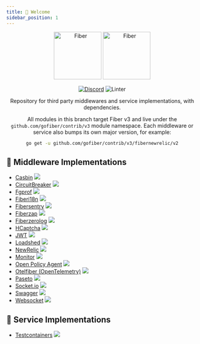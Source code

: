 ```yaml
---
title: 👋 Welcome
sidebar_position: 1
---
```


<div align="center">
  <img height="125" alt="Fiber" src="https://raw.githubusercontent.com/gofiber/contrib/master/.github/logo-dark.svg#gh-dark-mode-only" />
  <img height="125" alt="Fiber" src="https://raw.githubusercontent.com/gofiber/contrib/master/.github/logo.svg#gh-light-mode-only" />
  <br />

[![Discord](https://img.shields.io/discord/704680098577514527?style=flat&label=%F0%9F%92%AC%20discord&color=00ACD7)](https://gofiber.io/discord)
![Linter](https://github.com/gofiber/contrib/workflows/Golangci%20Lint%20Check/badge.svg)

Repository for third party middlewares and service implementations, with dependencies.

All modules in this branch target Fiber v3 and live under the
`github.com/gofiber/contrib/v3` module namespace. Each middleware or service also
bumps its own major version, for example:

```bash
go get -u github.com/gofiber/contrib/v3/fibernewrelic/v2
```

</div>

## 📑 Middleware Implementations

* [Casbin](./casbin/README.md) <a href="https://github.com/gofiber/contrib/actions?query=workflow%3A%22Test+Casbin%22"> <img src="https://img.shields.io/github/actions/workflow/status/gofiber/contrib/test-casbin.yml?branch=main&label=%F0%9F%A7%AA%20&style=flat&color=75C46B" /> </a>
* [CircuitBreaker](./circuitbreaker/README.md) <a href="https://github.com/gofiber/contrib/actions?query=workflow%3A%22Test+CircuitBreaker%22"> <img src="https://img.shields.io/github/actions/workflow/status/gofiber/contrib/test-circuitbreaker.yml?branch=main&label=%F0%9F%A7%AA%20&style=flat&color=75C46B" /> </a>
* [Fgprof](./fgprof/README.md) <a href="https://github.com/gofiber/contrib/actions?query=workflow%3A%22Test+Fgprof%22"> <img src="https://img.shields.io/github/actions/workflow/status/gofiber/contrib/test-fgprof.yml?branch=main&label=%F0%9F%A7%AA%20&style=flat&color=75C46B" /> </a>
* [Fiberi18n](./fiberi18n/README.md) <a href="https://github.com/gofiber/contrib/actions?query=workflow%3A%22Test+fiberi18n%22"> <img src="https://img.shields.io/github/actions/workflow/status/gofiber/contrib/test-fiberi18n.yml?branch=main&label=%F0%9F%A7%AA%20&style=flat&color=75C46B" /> </a>
* [Fibersentry](./fibersentry/README.md) <a href="https://github.com/gofiber/contrib/actions?query=workflow%3A%22Test+fibersentry%22"> <img src="https://img.shields.io/github/actions/workflow/status/gofiber/contrib/test-fibersentry.yml?branch=main&label=%F0%9F%A7%AA%20&style=flat&color=75C46B" /> </a>
* [Fiberzap](./fiberzap/README.md) <a href="https://github.com/gofiber/contrib/actions?query=workflow%3A%22Test+fiberzap%22"> <img src="https://img.shields.io/github/actions/workflow/status/gofiber/contrib/test-fiberzap.yml?branch=main&label=%F0%9F%A7%AA%20&style=flat&color=75C46B" /> </a>
* [Fiberzerolog](./fiberzerolog/README.md) <a href="https://github.com/gofiber/contrib/actions?query=workflow%3A%22Test+fiberzerolog%22"> <img src="https://img.shields.io/github/actions/workflow/status/gofiber/contrib/test-fiberzerolog.yml?branch=main&label=%F0%9F%A7%AA%20&style=flat&color=75C46B" /> </a>
* [HCaptcha](./hcaptcha/README.md) <a href="https://github.com/gofiber/contrib/actions?query=workflow%3A%22Test+hcaptcha%22"> <img src="https://img.shields.io/github/actions/workflow/status/gofiber/contrib/test-hcaptcha.yml?branch=main&label=%F0%9F%A7%AA%20&style=flat&color=75C46B" /> </a>
* [JWT](./jwt/README.md) <a href="https://github.com/gofiber/contrib/actions?query=workflow%3A%22Test+jwt%22"> <img src="https://img.shields.io/github/actions/workflow/status/gofiber/contrib/test-jwt.yml?branch=main&label=%F0%9F%A7%AA%20&style=flat&color=75C46B" /> </a>
* [Loadshed](./loadshed/README.md) <a href="https://github.com/gofiber/contrib/actions?query=workflow%3A%22Test+loadshed%22"> <img src="https://img.shields.io/github/actions/workflow/status/gofiber/contrib/test-loadshed.yml?branch=main&label=%F0%9F%A7%AA%20&style=flat&color=75C46B" /> </a>
* [NewRelic](./fibernewrelic/README.md) <a href="https://github.com/gofiber/contrib/actions?query=workflow%3A%22Test+fibernewrelic%22"> <img src="https://img.shields.io/github/actions/workflow/status/gofiber/contrib/test-fibernewrelic.yml?branch=main&label=%F0%9F%A7%AA%20&style=flat&color=75C46B" /> </a>
* [Monitor](./monitor/README.md) <a href="https://github.com/gofiber/contrib/actions?query=workflow%3A%22Test+Monitor%22"> <img src="https://img.shields.io/github/actions/workflow/status/gofiber/contrib/test-monitor.yml?branch=main&label=%F0%9F%A7%AA%20&style=flat&color=75C46B" /> </a>
* [Open Policy Agent](./opafiber/README.md) <a href="https://github.com/gofiber/contrib/actions?query=workflow%3A%22Test+opafiber%22"> <img src="https://img.shields.io/github/actions/workflow/status/gofiber/contrib/test-opafiber.yml?branch=main&label=%F0%9F%A7%AA%20&style=flat&color=75C46B" /> </a>
* [Otelfiber (OpenTelemetry)](./otelfiber/README.md) <a href="https://github.com/gofiber/contrib/actions?query=workflow%3A%22Test+otelfiber%22"> <img src="https://img.shields.io/github/actions/workflow/status/gofiber/contrib/test-otelfiber.yml?branch=main&label=%F0%9F%A7%AA%20&style=flat&color=75C46B" /> </a>
* [Paseto](./paseto/README.md) <a href="https://github.com/gofiber/contrib/actions?query=workflow%3A%22Test+paseto%22"> <img src="https://img.shields.io/github/actions/workflow/status/gofiber/contrib/test-paseto.yml?branch=main&label=%F0%9F%A7%AA%20&style=flat&color=75C46B" /> </a>
* [Socket.io](./socketio/README.md) <a href="https://github.com/gofiber/contrib/actions?query=workflow%3A%22Test+socketio%22"> <img src="https://img.shields.io/github/actions/workflow/status/gofiber/contrib/test-socketio.yml?branch=main&label=%F0%9F%A7%AA%20&style=flat&color=75C46B" /> </a>
* [Swagger](./swagger/README.md) <a href="https://github.com/gofiber/contrib/actions?query=workflow%3A%22Test+swagger%22"> <img src="https://img.shields.io/github/actions/workflow/status/gofiber/contrib/test-swagger.yml?branch=main&label=%F0%9F%A7%AA%20&style=flat&color=75C46B" /> </a>
* [Websocket](./websocket/README.md) <a href="https://github.com/gofiber/contrib/actions?query=workflow%3A%22Test+websocket%22"> <img src="https://img.shields.io/github/actions/workflow/status/gofiber/contrib/test-websocket.yml?branch=main&label=%F0%9F%A7%AA%20&style=flat&color=75C46B" /> </a>

## 🥡 Service Implementations

* [Testcontainers](./testcontainers/README.md) <a href="https://github.com/gofiber/contrib/actions?query=workflow%3A%22Test+Testcontainers%22"> <img src="https://img.shields.io/github/actions/workflow/status/gofiber/contrib/test-testcontainers.yml?branch=main&label=%F0%9F%A7%AA%20&style=flat&color=75C46B" /> </a>
